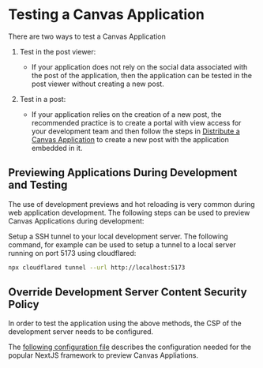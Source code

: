# Testing a Canvas Application

There are two ways to test a Canvas Application

1. Test in the post viewer:
   * If your application does not rely on the social data associated with the post of the application, then the application can be tested in the post viewer without creating a new post.
  
2. Test in a post:
   * If your application relies on the creation of a new post, the recommended practice is to create a portal with view access for your development team and then follow the steps in [Distribute a Canvas Application](./distribute-a-canvas.md) to create a new post with the application embedded in it.


## Previewing Applications During Development and Testing

The use of development previews and hot reloading is very common during web application development. The following steps can be used to preview Canvas Applications during development:

Setup a SSH tunnel to your local development server. The following command, for example can be used to setup a tunnel to a local server running on port 5173 using cloudflared:

```bash
npx cloudflared tunnel --url http://localhost:5173
```

## Override Development Server Content Security Policy

In order to test the application using the above methods, the CSP of the development server needs to be configured.

The [following configuration file](https://github.com/rckprtr/canvas-2048/blob/main/next.config.js) describes the configuration needed for the popular NextJS framework to preview Canvas Appliations.
